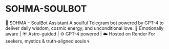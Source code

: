 # SOHMA-SOULBOT
🔮 SOHMA – SoulBot Assistant A soulful Telegram bot powered by GPT-4 to deliver daily wisdom, cosmic energy, and unconditional love. 💬 Emotionally aware | ☀️ Astro-guided | ⚙️ GPT-4 powered | ☁️ Hosted on Render For seekers, mystics &amp; truth-aligned souls 🌀
